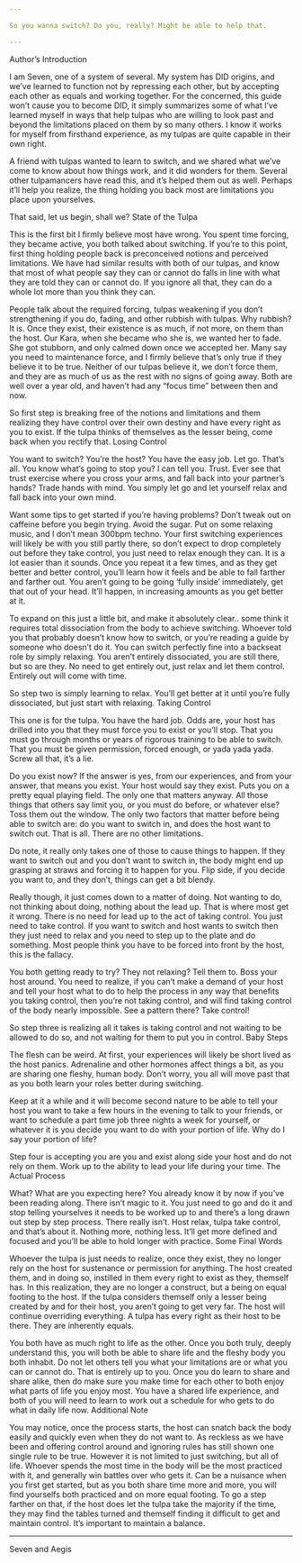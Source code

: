 ```yaml
---

So you wanna switch? Do you, really? Might be able to help that.

---
```


Author’s Introduction

I am Seven, one of a system of several. My system has DID origins, and we’ve learned to function not by repressing each other, but by accepting each other as equals and working together. For the concerned, this guide won’t cause you to become DID, it simply summarizes some of what I’ve learned myself in ways that help tulpas who are willing to look past and beyond the limitations placed on them by so many others. I know it works for myself from firsthand experience, as my tulpas are quite capable in their own right.

A friend with tulpas wanted to learn to switch, and we shared what we’ve come to know about how things work, and it did wonders for them. Several other tulpamancers have read this, and it’s helped them out as well. Perhaps it’ll help you realize, the thing holding you back most are limitations you place upon yourselves.

That said, let us begin, shall we?
State of the Tulpa

This is the first bit I firmly believe most have wrong. You spent time forcing, they became active, you both talked about switching. If you’re to this point, first thing holding people back is preconceived notions and perceived limitations. We have had similar results with both of our tulpas, and know that most of what people say they can or cannot do falls in line with what they are told they can or cannot do. If you ignore all that, they can do a whole lot more than you think they can.

People talk about the required forcing, tulpas weakening if you don’t strengthening if you do, fading, and other rubbish with tulpas. Why rubbish? It is. Once they exist, their existence is as much, if not more, on them than the host. Our Kara, when she became who she is, we wanted her to fade. She got stubborn, and only calmed down once we accepted her. Many say you need to maintenance force, and I firmly believe that’s only true if they believe it to be true. Neither of our tulpas believe it, we don’t force them, and they are as much of us as the rest with no signs of going away. Both are well over a year old, and haven’t had any “focus time” between then and now.

So first step is breaking free of the notions and limitations and them realizing they have control over their own destiny and have every right as you to exist. If the tulpa thinks of themselves as the lesser being, come back when you rectify that.
Losing Control

You want to switch? You’re the host? You have the easy job. Let go. That’s all. You know what’s going to stop you? I can tell you. Trust. Ever see that trust exercise where you cross your arms, and fall back into your partner’s hands? Trade hands with mind. You simply let go and let yourself relax and fall back into your own mind.

Want some tips to get started if you’re having problems? Don’t tweak out on caffeine before you begin trying. Avoid the sugar. Put on some relaxing music, and I don’t mean 300bpm techno. Your first switching experiences will likely be with you still partly there, so don’t expect to drop completely out before they take control, you just need to relax enough they can. It is a lot easier than it sounds. Once you repeat it a few times, and as they get better and better control, you’ll learn how it feels and be able to fall farther and farther out. You aren’t going to be going ‘fully inside’ immediately, get that out of your head. It’ll happen, in increasing amounts as you get better at it.

To expand on this just a little bit, and make it absolutely clear.. some think it requires total dissociation from the body to achieve switching. Whoever told you that probably doesn’t know how to switch, or you’re reading a guide by someone who doesn’t do it. You can switch perfectly fine into a backseat role by simply relaxing. You aren’t entirely dissociated, you are still there, but so are they. No need to get entirely out, just relax and let them control. Entirely out will come with time.

So step two is simply learning to relax. You’ll get better at it until you’re fully dissociated, but just start with relaxing.
Taking Control

This one is for the tulpa. You have the hard job. Odds are, your host has drilled into you that they must force you to exist or you’ll stop. That you must go through months or years of rigorous training to be able to switch. That you must be given permission, forced enough, or yada yada yada. Screw all that, it’s a lie.

Do you exist now? If the answer is yes, from our experiences, and from your answer, that means you exist. Your host would say they exist. Puts you on a pretty equal playing field. The only one that matters anyway. All those things that others say limit you, or you must do before, or whatever else? Toss them out the window. The only two factors that matter before being able to switch are: do you want to switch in, and does the host want to switch out. That is all. There are no other limitations.

Do note, it really only takes one of those to cause things to happen. If they want to switch out and you don’t want to switch in, the body might end up grasping at straws and forcing it to happen for you. Flip side, if you decide you want to, and they don’t, things can get a bit blendy.

Really though, it just comes down to a matter of doing. Not wanting to do, not thinking about doing, nothing about the lead up. That is where most get it wrong. There is no need for lead up to the act of taking control. You just need to take control. If you want to switch and host wants to switch then they just need to relax and you need to step up to the plate and do something. Most people think you have to be forced into front by the host, this is the fallacy.

You both getting ready to try? They not relaxing? Tell them to. Boss your host around. You need to realize, if you can’t make a demand of your host and tell your host what to do to help the process in any way that benefits you taking control, then you’re not taking control, and will find taking control of the body nearly impossible. See a pattern there? Take control!

So step three is realizing all it takes is taking control and not waiting to be allowed to do so, and not waiting for them to put you in control.
Baby Steps

The flesh can be weird. At first, your experiences will likely be short lived as the host panics. Adrenaline and other hormones affect things a bit, as you are sharing one fleshy, human body. Don’t worry, you all will move past that as you both learn your roles better during switching.

Keep at it a while and it will become second nature to be able to tell your host you want to take a few hours in the evening to talk to your friends, or want to schedule a part time job three nights a week for yourself, or whatever it is you decide you want to do with your portion of life. Why do I say your portion of life?

Step four is accepting you are you and exist along side your host and do not rely on them. Work up to the ability to lead your life during your time.
The Actual Process

What? What are you expecting here? You already know it by now if you’ve been reading along. There isn’t magic to it. You just need to go and do it and stop telling yourselves it needs to be worked up to and there’s a long drawn out step by step process. There really isn’t. Host relax, tulpa take control, and that’s about it. Nothing more, nothing less. It’ll get more defined and focused and you’ll be able to hold longer with practice.
Some Final Words

Whoever the tulpa is just needs to realize, once they exist, they no longer rely on the host for sustenance or permission for anything. The host created them, and in doing so, instilled in them every right to exist as they, themself has. In this realization, they are no longer a construct, but a being on equal footing to the host. If the tulpa considers themself only a lesser being created by and for their host, you aren’t going to get very far. The host will continue overriding everything. A tulpa has every right as their host to be there. They are inherently equals.

You both have as much right to life as the other. Once you both truly, deeply understand this, you will both be able to share life and the fleshy body you both inhabit. Do not let others tell you what your limitations are or what you can or cannot do. That is entirely up to you. Once you do learn to share and share alike, then do make sure you make time for each other to both enjoy what parts of life you enjoy most. You have a shared life experience, and both of you will need to learn to work out a schedule for who gets to do what in daily life now.
Additional Note

You may notice, once the process starts, the host can snatch back the body easily and quickly even when they do not want to. As reckless as we have been and offering control around and ignoring rules has still shown one single rule to be true. However it is not limited to just switching, but all of life. Whoever spends the most time in the body will be the most practiced with it, and generally win battles over who gets it. Can be a nuisance when you first get started, but as you both share time more and more, you will find yourselfs both practiced and on more equal footing. To go a step farther on that, if the host does let the tulpa take the majority if the time, they may find the tables turned and themself finding it difficult to get and maintain control. It’s important to maintain a balance.

---

Seven and Aegis
